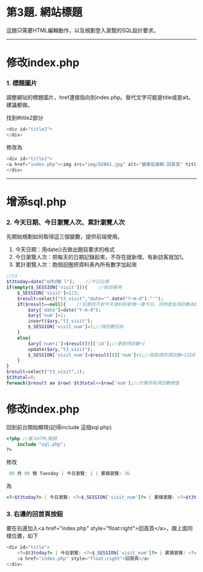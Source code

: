# 第3題. 網站標題

這題只需要HTML編輯動作，以及規劃登入瀏覽的SQL設計要求。

---

# 修改index.php

### 1. 標題圖片

調整網站的標題圖片，href連接指向到index.php。替代文字可能是title或是alt。建議都做。

找到\#title2部分

```php
<div id="title2">
</div>
```

修改為

```php
<div id="title2">
<a href="index.php"><img src="img/02B01.jpg" alt="健康促進網-回首頁" title="健康促進網-回首頁"></a>
</div>
```

---

# 增添sql.php

### 2. 今天日期、今日瀏覽人次、累計瀏覽人次

先開始規劃如何取得這三個變數，提供前端使用。

1. 今天日期：用date\(\)去做出題目要求的格式
2. 今日瀏覽人次：把每天的日期記錄起來，不存在就新增。有新訪客就加1。
3. 累計瀏覽人次：跑個迴圈把資料表內所有數字加起來

```php
//t3
$t3today=date("m月d號 l");    //今日日期
if(empty($_SESSION['visit'])){    //新訪客時
    $_SESSION['visit']=123;
    $result=select("t3_visit","date='".date("Y-m-d")."'");
    if($result==null){    //如果找不到今天資料則新增一筆今日，同時宣告拜訪數為1
        $ary['date']=date("Y-m-d");
        $ary['num']=1;
        insert($ary,"t3_visit");
        $_SESSION['visit_num']=1;//拜訪數回存
    }
    else{
        $ary['num+1']=$result[0]['id'];//更新拜訪數+1
        update($ary,"t3_visit");
        $_SESSION['visit_num']=$result[0]['num']+1;//剛取得的拜訪數+1回存
    }
}
$result=select("t3_visit",1);
$t3total=0;
foreach($result as $row) $t3total+=$row['num'];//計算所有拜訪數總值
```

# 修改index.php

回到前台開始顯現\(記得include 這個sql.php\)

```php
<?php //塞入HTML開頭
    include "sql.php";
?>
```

修改

```php
 00 月 00 號 Tuesday | 今日瀏覽: 1 | 累積瀏覽: 36
```

為

```php
<?=$t3today?> | 今日瀏覽: <?=$_SESSION['visit_num']?> | 累積瀏覽: <?=$t3total?>
```

### 3. 右邊的回首頁按鈕

要在右邊加入&lt;a href="index.php" style="float:right"&gt;回首頁&lt;/a&gt;，跟上面同樣位置，如下

```php
<div id="title">
    <?=$t3today?> | 今日瀏覽: <?=$_SESSION['visit_num']?> | 累積瀏覽: <?=$t3total?>
    <a href="index.php" style="float:right">回首頁</a>
</div>
```



